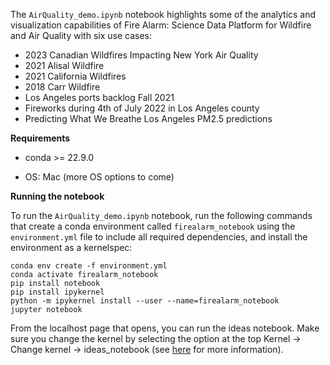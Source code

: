 The `AirQuality_demo.ipynb` notebook highlights some of the analytics and visualization capabilities of Fire Alarm: Science Data Platform for Wildfire and Air Quality  with six use cases:
- 2023 Canadian Wildfires Impacting New York Air Quality
- 2021 Alisal Wildfire
- 2021 California Wildfires
- 2018 Carr Wildfire
- Los Angeles ports backlog Fall 2021
- Fireworks during 4th of July 2022 in Los Angeles county
- Predicting What We Breathe Los Angeles PM2.5 predictions

__Requirements__  

* conda >= 22.9.0  

* OS: Mac (more OS options to come)

__Running the notebook__  

To run the `AirQuality_demo.ipynb` notebook, run the following commands that create a conda environment called `firealarm_notebook` using the `environment.yml` file to include all required dependencies, and install the environment as a kernelspec:
```
conda env create -f environment.yml
conda activate firealarm_notebook
pip install notebook
pip install ipykernel
python -m ipykernel install --user --name=firealarm_notebook
jupyter notebook
```
From the localhost page that opens, you can run the ideas notebook. Make sure you change the kernel by selecting the option at the top Kernel -> Change kernel -> ideas_notebook (see [here](https://ipython.readthedocs.io/en/stable/install/kernel_install.html#kernels-for-different-environments) for more information).
